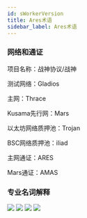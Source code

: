 ```yaml
---
id: sWorkerVersion
title: Ares术语
sidebar_label: Ares术语
---
```


### 网络和通证

项目名称：战神协议/战神

测试网络：Gladios

主网：Thrace

Kusama先行网：Mars

以太坊网络质押池：Trojan

BSC网络质押池：iliad

主网通证：ARES

Mars通证：AMAS 


### 专业名词解释

![](assets/build/83.png)
![](assets/build/84.png)
![](assets/build/85.png)
![](assets/build/86.png)
